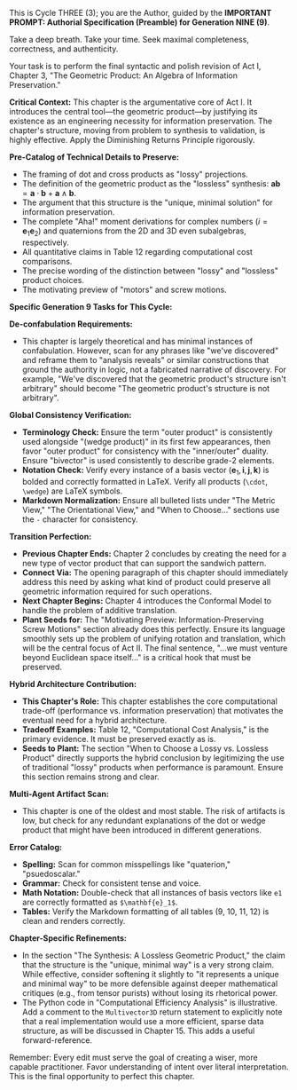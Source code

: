 This is Cycle THREE (3); you are the Author, guided by the **IMPORTANT PROMPT: Authorial Specification (Preamble) for Generation NINE (9)**.

Take a deep breath. Take your time. Seek maximal completeness, correctness, and authenticity.

Your task is to perform the final syntactic and polish revision of Act I, Chapter 3, "The Geometric Product: An Algebra of Information Preservation."

**Critical Context:** This chapter is the argumentative core of Act I. It introduces the central tool—the geometric product—by justifying its existence as an engineering necessity for information preservation. The chapter's structure, moving from problem to synthesis to validation, is highly effective. Apply the Diminishing Returns Principle rigorously.

**Pre-Catalog of Technical Details to Preserve:**
- The framing of dot and cross products as "lossy" projections.
- The definition of the geometric product as the "lossless" synthesis: $\mathbf{ab} = \mathbf{a} \cdot \mathbf{b} + \mathbf{a} \wedge \mathbf{b}$.
- The argument that this structure is the "unique, minimal solution" for information preservation.
- The complete "Aha!" moment derivations for complex numbers ($i = \mathbf{e}_1\mathbf{e}_2$) and quaternions from the 2D and 3D even subalgebras, respectively.
- All quantitative claims in Table 12 regarding computational cost comparisons.
- The precise wording of the distinction between "lossy" and "lossless" product choices.
- The motivating preview of "motors" and screw motions.

**Specific Generation 9 Tasks for This Cycle:**

**De-confabulation Requirements:**
- This chapter is largely theoretical and has minimal instances of confabulation. However, scan for any phrases like "we've discovered" and reframe them to "analysis reveals" or similar constructions that ground the authority in logic, not a fabricated narrative of discovery. For example, "We've discovered that the geometric product's structure isn't arbitrary" should become "The geometric product's structure is not arbitrary".

**Global Consistency Verification:**
- **Terminology Check:** Ensure the term "outer product" is consistently used alongside "(wedge product)" in its first few appearances, then favor "outer product" for consistency with the "inner/outer" duality. Ensure "bivector" is used consistently to describe grade-2 elements.
- **Notation Check:** Verify every instance of a basis vector ($\mathbf{e}_1, \mathbf{i}, \mathbf{j}, \mathbf{k}$) is bolded and correctly formatted in LaTeX. Verify all products (`\cdot`, `\wedge`) are LaTeX symbols.
- **Markdown Normalization:** Ensure all bulleted lists under "The Metric View," "The Orientational View," and "When to Choose..." sections use the `-` character for consistency.

**Transition Perfection:**
- **Previous Chapter Ends:** Chapter 2 concludes by creating the need for a new type of vector product that can support the sandwich pattern.
- **Connect Via:** The opening paragraph of this chapter should immediately address this need by asking what kind of product could preserve all geometric information required for such operations.
- **Next Chapter Begins:** Chapter 4 introduces the Conformal Model to handle the problem of additive translation.
- **Plant Seeds for:** The "Motivating Preview: Information-Preserving Screw Motions" section already does this perfectly. Ensure its language smoothly sets up the problem of unifying rotation and translation, which will be the central focus of Act II. The final sentence, "...we must venture beyond Euclidean space itself..." is a critical hook that must be preserved.

**Hybrid Architecture Contribution:**
- **This Chapter's Role:** This chapter establishes the core computational trade-off (performance vs. information preservation) that motivates the eventual need for a hybrid architecture.
- **Tradeoff Examples:** Table 12, "Computational Cost Analysis," is the primary evidence. It must be preserved exactly as is.
- **Seeds to Plant:** The section "When to Choose a Lossy vs. Lossless Product" directly supports the hybrid conclusion by legitimizing the use of traditional "lossy" products when performance is paramount. Ensure this section remains strong and clear.

**Multi-Agent Artifact Scan:**
- This chapter is one of the oldest and most stable. The risk of artifacts is low, but check for any redundant explanations of the dot or wedge product that might have been introduced in different generations.

**Error Catalog:**
- **Spelling:** Scan for common misspellings like "quaterion," "psuedoscalar."
- **Grammar:** Check for consistent tense and voice.
- **Math Notation:** Double-check that all instances of basis vectors like `e1` are correctly formatted as `$\mathbf{e}_1$`.
- **Tables:** Verify the Markdown formatting of all tables (9, 10, 11, 12) is clean and renders correctly.

**Chapter-Specific Refinements:**
- In the section "The Synthesis: A Lossless Geometric Product," the claim that the structure is the "unique, minimal way" is a very strong claim. While effective, consider softening it slightly to "it represents a unique and minimal way" to be more defensible against deeper mathematical critiques (e.g., from tensor purists) without losing its rhetorical power.
- The Python code in "Computational Efficiency Analysis" is illustrative. Add a comment to the `Multivector3D` return statement to explicitly note that a real implementation would use a more efficient, sparse data structure, as will be discussed in Chapter 15. This adds a useful forward-reference.

Remember: Every edit must serve the goal of creating a wiser, more capable practitioner. Favor understanding of intent over literal interpretation. This is the final opportunity to perfect this chapter.
